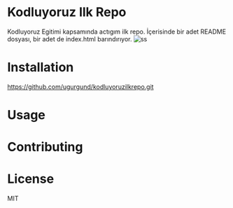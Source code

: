 # Kodluyoruz Ilk Repo
Kodluyoruz Egitimi kapsamında actıgım ilk repo. İçerisinde bir adet README dosyası, bir adet de index.html barındırıyor.
![ss](https://user-images.githubusercontent.com/104789722/168599978-97e98192-1093-4643-bc3d-7964f231de25.PNG)


# Installation
https://github.com/ugurgund/kodluyoruzilkrepo.git

# Usage


# Contributing

# License
MIT

